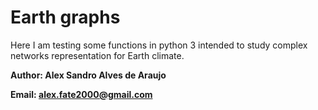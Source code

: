 # Earth graphs

Here I am testing some functions in python 3 intended to study complex networks representation for Earth climate.

**Author: Alex Sandro Alves de Araujo**

**Email: alex.fate2000@gmail.com** 


